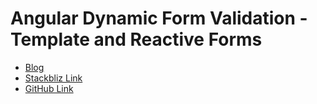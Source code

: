 # Angular Dynamic Form Validation - Template and Reactive Forms

- [Blog](https://blog.aakashgoplani.in/angular-dynamic-form-validation-template-and-reactive-forms)
- [Stackbliz Link](https://stackblitz.com/edit/angular-ivy-m4cjn4?file=src/app/app.component.ts)
- [GitHub Link](https://github.com/aakash14goplani/AngularAwesomeSnippets/tree/dynamic_forms)
